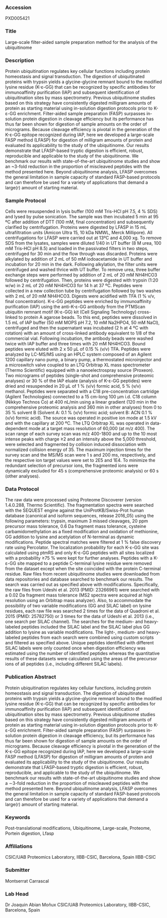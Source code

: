 ### Accession
PXD005421

### Title
Large-scale filter-aided sample preparation method for the analysis of the ubiquitinome

### Description
Protein ubiquitination regulates key cellular functions including protein homeostasis and signal transduction. The digestion of ubiquitinated proteins with trypsin yields a glycine-glycine remnant bound to the modified lysine residue (K-ε-GG) that can be recognized by specific antibodies for immunoaffinity purification (IAP) and subsequent identification of ubiquitination sites by mass spectrometry. Previous ubiquitinome studies based on this strategy have consistently digested milligram amounts of protein as starting material using in-solution digestion protocols prior to K-ε-GG enrichment. Filter-aided sample preparation (FASP) surpasses in-solution protein digestion in cleavage efficiency but its performance has thus far been shown for digestion of sample amounts on the order of micrograms. Because cleavage efficiency is pivotal in the generation of the K-ε-GG epitope recognized during IAP, here we developed a large-scale FASP method (LFASP) for digestion of milligram amounts of protein and evaluated its applicability to the study of the ubiquitinome. Our results demonstrate that LFASP-based tryptic digestion is efficient, robust, reproducible and applicable to the study of the ubiquitinome. We benchmark our results with state-of-the-art ubiquitinome studies and show an ~3-fold reduction in the proportion of miscleaved peptides with the method presented here. Beyond ubiquitinome analysis, LFASP overcomes the general limitation in sample capacity of standard FASP-based protocols and can therefore be used for a variety of applications that demand a large(r) amount of starting material.

### Sample Protocol
Cells were resuspended in lysis buffer (100 mM Tris-HCl pH 7.5, 4 % SDS) and lysed by pulse sonication. The sample was then incubated 5 min at 95 ºC after addition of DTT (100 mM, final concentration) and subsequently clarified by centrifugation. Proteins were digested by LFASP in 15 mL ultrafiltration units (Amicon Ultra 15, 10 kDa NMWL, Merck Millipore). All centrifugations for LFASP were carried out at 13ºC and 4,000 xg. To remove SDS from the lysates, samples were diluted 1/40 in UT buffer (8 M urea, 100 mM Tris-HCl pH 8.5) and loaded in the passivated filters in two steps, centrifuged for 30 min and the flow through was discarded. Proteins were alkylated by addition of 2 mL of 50 mM iodoacetamide in UT buffer and incubation for 20 min in the dark. Following alkylation, the filter units were centrifuged and washed thrice with UT buffer. To remove urea, three buffer exchange steps were performed by addition of 2 mL of 20 mM NH4HCO3 followed by centrifugation. Then, proteins were digested with trypsin (1:20 w/w) in 2 mL of 20 mM NH4HCO3 for 14 h at 37 ºC. Peptides were collected in a new collection tube by centrifugation followed by two washes with 2 mL of 20 mM NH4HCO3. Digests were acidified with TFA (1 % v/v, final concentration). K-ε-GG peptides were enriched by immunoaffinity purification (IAP) using the anti-K-ε-GG antibody from the PTMScan ubiquitin remnant motif (K-ε-GG) kit (Cell Signaling Technology) cross-linked to protein A agarose beads. To this end, peptides were dissolved in 1.5 mL of IAP buffer (50 mM MOPS pH 7.2, 10 mM Na2HPO4, 50 mM NaCl), centrifuged and then the supernatant was incubated (2 h at 4 ºC with rotation) with an amount of cross-linked antibody equivalent to 1/8 of the commercial vial. Following incubation, the antibody beads were washed twice with IAP buffer and three times with 20 mM NH4HCO3. Bound peptides were eluted with 2 x 50 µL of 0.15 % (v/v) TFA. Peptides were analyzed by LC-MS/MS using an HPLC system composed of an Agilent 1200 capillary nano pump, a binary pump, a thermostated microinjector and a microswitch valve coupled to an LTQ Orbitrap XL mass spectrometer (Thermo Scientific) equipped with a nanoelectrospray source (Proxeon). Two micrograms of peptides (single-shot and comprehensive proteomic analyses) or 30 % of the IAP eluate (analysis of K-ε-GG peptides) were dried and resuspended in 20 μL of 1 % (v/v) formic acid, 5 % (v/v) methanol. Peptides were separated with a C18 pre-concentration cartridge (Agilent Technologies) connected to a 15 cm-long 100 μm i.d. C18 column (Nikkyo Technos Co) at 400 nL/min using a linear gradient (120 min in the comprehensive proteomic analysis and 360 min in other analyses) from 0 to 35 % solvent B (Solvent A: 0.1 % (v/v) formic acid; solvent B: ACN 0.1 % (v/v) formic acid). The source was operated in positive ion mode at 1.5 kV and with the capillary at 200 ºC. The LTQ Orbitrap XL was operated in data-dependent mode at a target mass resolution of 60,000 (at m/z 400). The scan range of each survey scan was m/z 400-1800 and up to the 10 most intense peaks with charge ≥2 and an intensity above the 5,000 threshold, were selected and fragmented by collision induced dissociation with normalized collision energy of 35. The maximum injection times for the survey scan and the MS/MS scan were 1 s and 200 ms, respectively, and the respective ion target values were set to 2E5 and 1E4. To minimize the redundant selection of precursor ions, the fragmented ions were dynamically excluded for 45 s (comprehensive proteomic analysis) or 60 s (other analyses).

### Data Protocol
The raw data were processed using Proteome Discoverer (version 1.4.0.288, Thermo Scientific). The fragmentation spectra were searched with the SEQUEST engine against the UniProtKB/Swiss-Prot human database (canonical and isoform sequences, release 2016_05) using the following parameters: trypsin, maximum 3 missed cleavages, 20 ppm precursor mass tolerance, 0.6 Da fragment mass tolerance, cysteine carbamidomethylation as a fixed modification and oxidation of methionine, GG addition to lysine and acetylation of N-terminal as dynamic modifications. Peptide spectral matches were filtered at 1 % false discovery rate using Percolator. The localization probability for each K-ε-GG site was calculated using ptmRS and only K-ε-GG peptides with all sites localized with a probability ≥75 % were kept for further analyses. Peptides with a K-ε-GG site mapped to a peptide C-terminal lysine residue were removed from the dataset except when the site coincided with the protein C-terminal residue. Raw files from recent ubiquitinome studies were downloaded from data repositories and database searched to benchmark our results. The search was carried out as specified above with modifications. Specifically, the raw files from Udeshi et al. 2013 (PMID: 23266961) were searched with a 0.02 Da fragment mass tolerance (MS2 spectra were acquired at high resolution using an Orbitrap mass analyzer). Also, to accommodate the possibility of two variable modifications (GG and SILAC label) on lysine residues, each raw file was searched 2 times for the data of Quadroni et al. 2015 (PMID: 25782750) or 3 times for the data of Udeshi et al. 2013 (i.e., one search per SILAC channel). The searches for the medium- and heavy-labeled peptides included the SILAC label and the SILAC label plus GG addition to lysine as variable modifications. The light-, medium- and heavy-labeled peptides from each search were combined using custom scripts and filtered as specified above. Unique peptides identified with different SILAC labels were only counted once when digestion efficiency was estimated using the number of identified peptides whereas the quantitative results of these datasets were calculated using the areas of the precursor ions of all peptides (i.e., including different SILAC labels).

### Publication Abstract
Protein ubiquitination regulates key cellular functions, including protein homeostasis and signal transduction. The digestion of ubiquitinated proteins with trypsin yields a glycine-glycine remnant bound to the modified lysine residue (K-&#x3b5;-GG) that can be recognized by specific antibodies for immunoaffinity purification (IAP) and subsequent identification of ubiquitination sites by mass spectrometry. Previous ubiquitinome studies based on this strategy have consistently digested milligram amounts of protein as starting material using in-solution digestion protocols prior to K-&#x3b5;-GG enrichment. Filter-aided sample preparation (FASP) surpasses in-solution protein digestion in cleavage efficiency, but its performance has thus far been shown for digestion of sample amounts on the order of micrograms. Because cleavage efficiency is pivotal in the generation of the K-&#x3b5;-GG epitope recognized during IAP, here we developed a large-scale FASP method (LFASP) for digestion of milligram amounts of protein and evaluated its applicability to the study of the ubiquitinome. Our results demonstrate that LFASP-based tryptic digestion is efficient, robust, reproducible, and applicable to the study of the ubiquitinome. We benchmark our results with state-of-the-art ubiquitinome studies and show a &#x223c;3-fold reduction in the proportion of miscleaved peptides with the method presented here. Beyond ubiquitinome analysis, LFASP overcomes the general limitation in sample capacity of standard FASP-based protocols and can therefore be used for a variety of applications that demand a large(r) amount of starting material.

### Keywords
Post-translational modifications, Ubiquitinome, Large-scale, Proteome, Portein digestion, Lfasp

### Affiliations
CSIC/UAB Proteomics Laboratory, IIBB-CSIC, Barcelona, Spain
IIBB-CSIC

### Submitter
Montserrat Carrascal

### Lab Head
Dr Joaquin Abian Moñux
CSIC/UAB Proteomics Laboratory, IIBB-CSIC, Barcelona, Spain



